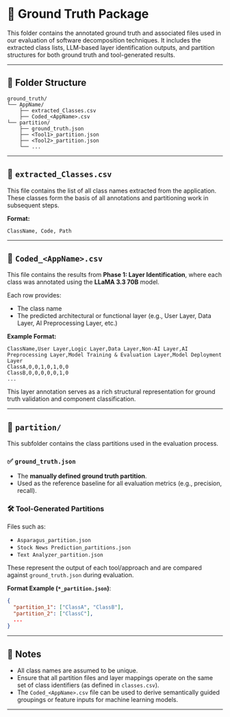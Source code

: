 # 🧠 Ground Truth Package

This folder contains the annotated ground truth and associated files used in our evaluation of software decomposition techniques. It includes the extracted class lists, LLM-based layer identification outputs, and partition structures for both ground truth and tool-generated results.

---

## 📁 Folder Structure

```
ground_truth/
└── AppName/
    ├── extracted_Classes.csv
    ├── Coded_<AppName>.csv
└── partition/
    ├── ground_truth.json
    ├── <Tool1>_partition.json
    ├── <Tool2>_partition.json
    └── ...
```

---

## 📄 `extracted_Classes.csv`

This file contains the list of all class names extracted from the application.  
These classes form the basis of all annotations and partitioning work in subsequent steps.

**Format:**
```csv
ClassName, Code, Path
```

---

## 📄 `Coded_<AppName>.csv`

This file contains the results from **Phase 1: Layer Identification**, where each class was annotated using the **LLaMA 3.3 70B** model.

Each row provides:
- The class name
- The predicted architectural or functional layer (e.g., User Layer, Data Layer, AI Preprocessing Layer, etc.)

**Example Format:**
```csv
ClassName,User Layer,Logic Layer,Data Layer,Non-AI Layer,AI Preprocessing Layer,Model Training & Evaluation Layer,Model Deployment Layer
ClassA,0,0,1,0,1,0,0
ClassB,0,0,0,0,0,1,0
...
```

This layer annotation serves as a rich structural representation for ground truth validation and component classification.

---

## 📁 `partition/`

This subfolder contains the class partitions used in the evaluation process.

### ✅ `ground_truth.json`

- The **manually defined ground truth partition**.
- Used as the reference baseline for all evaluation metrics (e.g., precision, recall).

### 🛠 Tool-Generated Partitions

Files such as:
- `Asparagus_partition.json`
- `Stock News Prediction_partitions.json`
- `Text Analyzer_partition.json`

These represent the output of each tool/approach and are compared against `ground_truth.json` during evaluation.

**Format Example (`*_partition.json`)**:
```json
{
  "partition_1": ["ClassA", "ClassB"],
  "partition_2": ["ClassC"],
  ...
}
```

---

## 📌 Notes

- All class names are assumed to be unique.
- Ensure that all partition files and layer mappings operate on the same set of class identifiers (as defined in `classes.csv`).
- The `Coded_<AppName>.csv` file can be used to derive semantically guided groupings or feature inputs for machine learning models.


---
